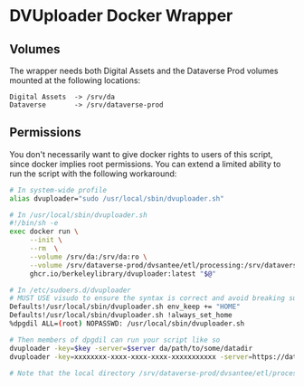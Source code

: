 # DVUploader Docker Wrapper

## Volumes

The wrapper needs both Digital Assets and the Dataverse Prod volumes mounted at the following locations:

```
Digital Assets  -> /srv/da
Dataverse       -> /srv/dataverse-prod
```

## Permissions

You don't necessarily want to give docker rights to users of this script, since docker implies root permissions. You can extend a limited ability to run the script with the following workaround:

```sh
# In system-wide profile
alias dvuploader="sudo /usr/local/sbin/dvuploader.sh"

# In /usr/local/sbin/dvuploader.sh
#!/bin/sh -e
exec docker run \
     --init \
     --rm  \
     --volume /srv/da:/srv/da:ro \
     --volume /srv/dataverse-prod/dvsantee/etl/processing:/srv/dataverse:ro \
     ghcr.io/berkeleylibrary/dvuploader:latest "$@"

# In /etc/sudoers.d/dvuploader
# MUST USE visudo to ensure the syntax is correct and avoid breaking sudo.
Defaults!/usr/local/sbin/dvuploader.sh env_keep += "HOME"
Defaults!/usr/local/sbin/dvuploader.sh !always_set_home
%dpgdil ALL=(root) NOPASSWD: /usr/local/sbin/dvuploader.sh

# Then members of dpgdil can run your script like so
dvuploader -key=$key -server=$server da/path/to/some/datadir
dvuploader -key=xxxxxxxx-xxxx-xxxx-xxxx-xxxxxxxxxxx -server=https://datasets.lib.berkeley.edu -did=doi:10.60503/D3/XXXXX /srv/dataverse/XXXXX

# Note that the local directory /srv/dataverse-prod/dvsantee/etl/processing/ is mapped to /srv/dataverse when you run the dvuploader script
```
